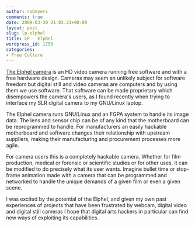 ```yaml
---
author: robmyers
comments: true
date: 2009-03-30 21:03:21+00:00
layout: post
slug: lp-elphel
title: LP - Elphel
wordpress_id: 1750
categories:
- Free Culture
---
```


[The Elphel camera](http://www3.elphel.com/index.php) is an HD video camera running free software and with a free hardware design. Cameras may seem an unlikely subject for software freedom but digital still and video cameras are computers and by using them we use software. That software can be made proprietary which disempowers the camera's users, as I found recently when trying to interface my SLR digital camera to my GNU/Linux laptop.  
  
The Elphel camera runs GNU/Linux and an FGPA system to handle its image data. The lens and sensor chip can be of any kind that the motherboard can be reprogrammed to handle. For manufacturers an easily hackable motherboard and software changes their relationship with upstream suppliers, making their manufacturing and procurement processes more agile.  
  
For camera users this is a completely hackable camera. Whether for film production, medical or forensic or scientific studies or for other uses, it can be modified to do precisely what its user wants. Imagine bullet time or stop-frame animation made with a camera that can be programmed and networked to handle the unique demands of a given film or even a given scene.  
  
I was excited by the potential of the Elphel, and given my own past experiences of projects that have been frustrated by webcam, digital video and digital still cameras I hope that digital arts hackers in particular can find new ways of exploiting its capabilities.

